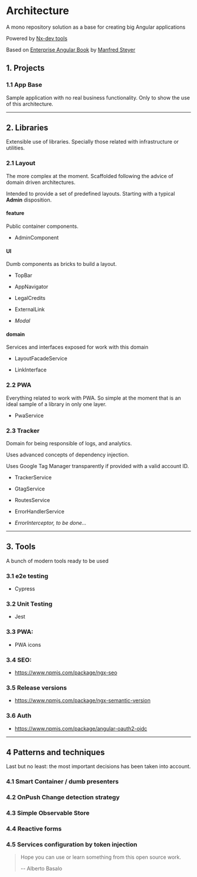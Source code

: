 # Architecture

A mono repository solution as a base for creating big Angular applications

Powered by [Nx-dev tools](https://nx.dev/web)

Based on [Enterprise Angular Book](https://leanpub.com/enterprise-angular) by [Manfred Steyer](https://twitter.com/ManfredSteyer)

## 1. Projects

### 1.1 App Base

Sample application with no real business functionality. Only to show the use of this architecture.

---

## 2. Libraries

Extensible use of libraries. Specially those related with infrastructure or utilities.

### 2.1 Layout

The more complex at the moment. Scaffolded following the advice of domain driven architectures.

Intended to provide a set of predefined layouts. Starting with a typical **Admin** disposition.

#### feature

Public container components.

- AdminComponent

#### UI

Dumb components as bricks to build a layout.

- TopBar

- AppNavigator

- LegalCredits

- ExternalLink

- _Modal_

#### domain

Services and interfaces exposed for work with this domain

- LayoutFacadeService

- LinkInterface

### 2.2 PWA

Everything related to work with PWA. So simple at the moment that is an ideal sample of a library in only one layer.

- PwaService

### 2.3 Tracker

Domain for being responsible of logs, and analytics.

Uses advanced concepts of dependency injection.

Uses Google Tag Manager transparently if provided with a valid account ID.

- TrackerService

- GtagService

- RoutesService

- ErrorHandlerService

- _ErrorInterceptor, to be done..._


---

## 3. Tools

A bunch of modern tools ready to be used

### 3.1 e2e testing

- Cypress

### 3.2 Unit Testing

- Jest

### 3.3 PWA:

 - PWA icons

### 3.4 SEO:

 - https://www.npmjs.com/package/ngx-seo

### 3.5 Release versions

- https://www.npmjs.com/package/ngx-semantic-version

### 3.6 Auth

- https://www.npmjs.com/package/angular-oauth2-oidc

---

## 4 Patterns and techniques

Last but no least: the most important decisions has been taken into account.

### 4.1 Smart Container / dumb presenters

### 4.2 OnPush Change detection strategy

### 4.3 Simple Observable Store

### 4.4 Reactive forms

### 4.5 Services configuration by token injection

> Hope you can use or learn something from this open source work.
>
> -- Alberto Basalo
